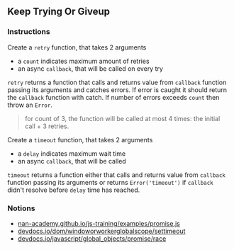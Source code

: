 ## Keep Trying Or Giveup

### Instructions

Create a `retry` function, that takes 2 arguments
- a `count` indicates maximum amount of retries
- an async `callback`, that will be called on every try

`retry` returns a function that calls and returns value from `callback` 
function passing its arguments and catches errors. If error is caught it 
should return the `callback` function with catch.  If number of errors 
exceeds `count` then throw an `Error`.

> for count of 3, the function will be called at most 4 times:
> the initial call + 3 retries.

Create a `timeout` function, that takes 2 arguments
- a `delay` indicates maximum wait time
- an async `callback`, that will be called

`timeout` returns a function either that calls and returns value from `callback` 
function passing its arguments or returns `Error('timeout')` if `callback` didn't 
resolve before `delay` time has reached.

### Notions

- [nan-academy.github.io/js-training/examples/promise.js](https://nan-academy.github.io/js-training/examples/promises.js)
- [devdocs.io/dom/windoworworkerglobalscope/settimeout](https://devdocs.io/dom/windoworworkerglobalscope/settimeout)
- [devdocs.io/javascript/global_objects/promise/race](https://devdocs.io/javascript/global_objects/promise/race)
